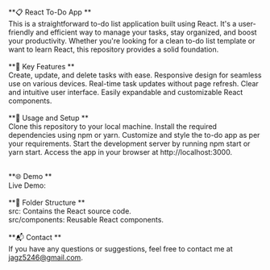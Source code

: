 **📋 React To-Do App
**<br/>
This is a straightforward to-do list application built using React. It's a user-friendly and efficient way to manage your tasks, stay organized, and boost your productivity. Whether you're looking for a clean to-do list template or want to learn React, this repository provides a solid foundation.
<br/><br/>
**🚀 Key Features
**<br/>
Create, update, and delete tasks with ease.
Responsive design for seamless use on various devices.
Real-time task updates without page refresh.
Clear and intuitive user interface.
Easily expandable and customizable React components.
<br/><br/>
**🔧 Usage and Setup
**<br/>
Clone this repository to your local machine.
Install the required dependencies using npm or yarn.
Customize and style the to-do app as per your requirements.
Start the development server by running npm start or yarn start.
Access the app in your browser at http://localhost:3000.
<br/><br/>

**🌐 Demo
**<br/>
Live Demo: 
<br/><br/>
**📁 Folder Structure
**<br/>
src: Contains the React source code.<br/>
src/components: Reusable React components.
<br/><br/>
**📬 Contact
**<br/>
If you have any questions or suggestions, feel free to contact me at jagz5246@gmail.com.

